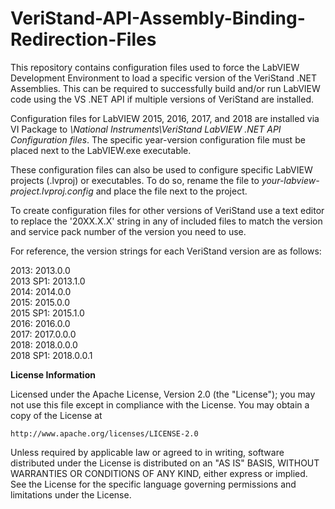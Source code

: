 # VeriStand-API-Assembly-Binding-Redirection-Files

This repository contains configuration files used to force the LabVIEW Development Environment to load a specific version of the VeriStand .NET Assemblies. This can be required to successfully build and/or run LabVIEW code using the VS .NET API if multiple versions of VeriStand are installed.

Configuration files for LabVIEW 2015, 2016, 2017, and 2018 are installed via VI Package to *<Public Documents>\National Instruments\VeriStand LabVIEW .NET API Configuration files*. The specific year-version configuration file must be placed next to the LabVIEW.exe executable.

These configuration files can also be used to configure specific LabVIEW projects (.lvproj) or executables. To do so, rename the file to *your-labview-project.lvproj.config* and place the file next to the project.

To create configuration files for other versions of VeriStand use a text editor to replace the '20XX.X.X' string in any of included files to match the version and service pack number of the version you need to use.

For reference, the version strings for each VeriStand version are as follows:

2013: 2013.0.0<br>
2013 SP1: 2013.1.0<br>
2014: 2014.0.0<br>
2015: 2015.0.0<br>
2015 SP1: 2015.1.0<br>
2016: 2016.0.0<br>
2017: 2017.0.0.0<br>
2018: 2018.0.0.0<br>
2018 SP1: 2018.0.0.1<br>

<b>License Information</b><br>

Licensed under the Apache License, Version 2.0 (the "License");
you may not use this file except in compliance with the License.
You may obtain a copy of the License at

    http://www.apache.org/licenses/LICENSE-2.0

Unless required by applicable law or agreed to in writing, software
distributed under the License is distributed on an "AS IS" BASIS,
WITHOUT WARRANTIES OR CONDITIONS OF ANY KIND, either express or implied.
See the License for the specific language governing permissions and
limitations under the License.